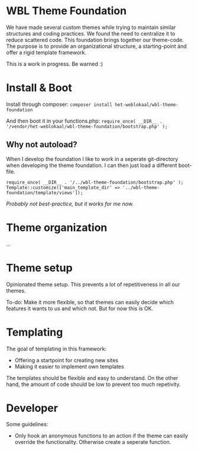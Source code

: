 WBL Theme Foundation
===

We have made several custom themes while trying to maintain similar structures and coding practices. We found the need to centralize it to reduce scattered code. This foundation brings together our theme-code. The purpose is to provide an organizational structure, a starting-point ánd offer a rigid template framework. 

This is a work in progress. Be warned :)

# Install & Boot

Install through composer: `composer install het-weblokaal/wbl-theme-foundation`

And then boot it in your functions.php: `require_once( __DIR__ . '/vendor/het-weblokaal/wbl-theme-foundation/bootstrap.php' );`

## Why not autoload? 
When I develop the foundation I like to work in a seperate git-directory when developing the theme foundation. I can then just load a different boot-file. 

```
require_once( __DIR__ . '/../wbl-theme-foundation/bootstrap.php' );
Template::customize(['main_template_dir' => '../wbl-theme-foundation/template/views']);
```
_Probably not best-practice, but it works for me now._

# Theme organization
...

# Theme setup
Opinionated theme setup. This prevents a lot of repetitiveness in all our themes. 

To-do: Make it more flexible, so that themes can easily decide which features it wants to us and which not. But for now this is OK.

# Templating
The goal of templating in this framework:

- Offering a startpoint for creating new sites
- Making it easier to implement own templates

The templates should be flexible and easy to understand. On the other hand, the amount of code should be low to prevent too much repetivity.

# Developer

Some guidelines:

- Only hook an anonymous functions to an action if the theme can easily override the functionality. Otherwise create a seperate function.